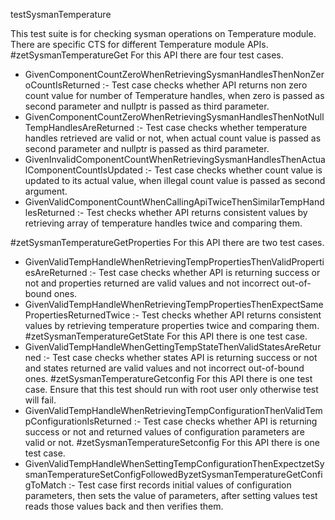 testSysmanTemperature

This test suite is for checking sysman operations on Temperature module. There are specific CTS for different Temperature module APIs.
#zetSysmanTemperatureGet
For this API there are four test cases.
* GivenComponentCountZeroWhenRetrievingSysmanHandlesThenNonZeroCountIsReturned :- Test case checks whether API returns non zero count value for number of Temperature handles, when zero is passed as second parameter and nullptr is passed as third parameter.
* GivenComponentCountZeroWhenRetrievingSysmanHandlesThenNotNullTempHandlesAreReturned :- Test case checks whether temperature handles retrieved are valid or not, when actual count value is passed as second parameter and nullptr is passed as third parameter.
* GivenInvalidComponentCountWhenRetrievingSysmanHandlesThenActualComponentCountIsUpdated :- Test case checks whether count value is updated to its actual value, when illegal count value is passed as second argument.
* GivenValidComponentCountWhenCallingApiTwiceThenSimilarTempHandlesReturned :- Test checks whether API returns consistent values by retrieving array of temperature handles twice and comparing them.

#zetSysmanTemperatureGetProperties
For this API there are two test cases.
* GivenValidTempHandleWhenRetrievingTempPropertiesThenValidPropertiesAreReturned :- Test case checks whether API is returning success or not and properties returned are valid values and not incorrect out-of-bound ones.
* GivenValidTempHandleWhenRetrievingTempPropertiesThenExpectSamePropertiesReturnedTwice :- Test checks whether API returns consistent values by retrieving temperature properties twice and comparing them.
#zetSysmanTemperatureGetState
For this API there is one test case.
* GivenValidTempHandleWhenGettingTempStateThenValidStatesAreReturned :- Test case checks whether states API is returning success or not and states returned are valid values and not incorrect out-of-bound ones.
#zetSysmanTemperatureGetconfig
For this API there is one test case. Ensure that this test should run with root user only otherwise test will fail.
* GivenValidTempHandleWhenRetrievingTempConfigurationThenValidTempConfigurationIsReturned :- Test case checks whether API is returning success or not and returned values of configuration parameters are valid or not.
#zetSysmanTemperatureSetconfig
For this API there is one test case.
* GivenValidTempHandleWhenSettingTempConfigurationThenExpectzetSysmanTemperatureSetConfigFollowedByzetSysmanTemperatureGetConfigToMatch :- Test case first records initial values of configuration parameters, then sets the value of parameters, after setting values test reads those values back and then verifies them.


